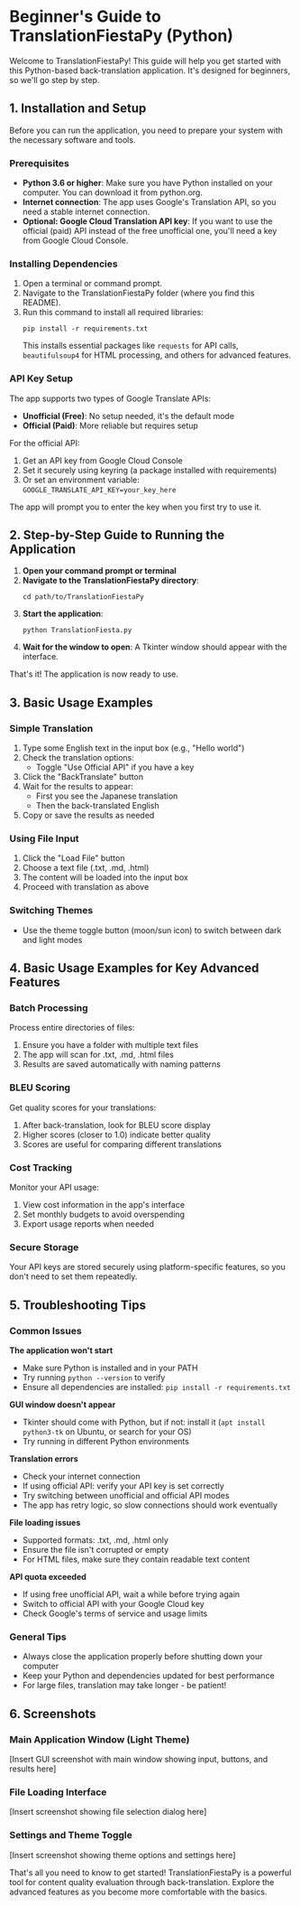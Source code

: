 # Beginner's Guide to TranslationFiestaPy (Python)

Welcome to TranslationFiestaPy! This guide will help you get started with this Python-based back-translation application. It's designed for beginners, so we'll go step by step.

## 1. Installation and Setup

Before you can run the application, you need to prepare your system with the necessary software and tools.

### Prerequisites
- **Python 3.6 or higher**: Make sure you have Python installed on your computer. You can download it from python.org.
- **Internet connection**: The app uses Google's Translation API, so you need a stable internet connection.
- **Optional: Google Cloud Translation API key**: If you want to use the official (paid) API instead of the free unofficial one, you'll need a key from Google Cloud Console.

### Installing Dependencies
1. Open a terminal or command prompt.
2. Navigate to the TranslationFiestaPy folder (where you find this README).
3. Run this command to install all required libraries:
   ```
   pip install -r requirements.txt
   ```
   This installs essential packages like `requests` for API calls, `beautifulsoup4` for HTML processing, and others for advanced features.

### API Key Setup
The app supports two types of Google Translate APIs:

- **Unofficial (Free)**: No setup needed, it's the default mode
- **Official (Paid)**: More reliable but requires setup

For the official API:
1. Get an API key from Google Cloud Console
2. Set it securely using keyring (a package installed with requirements)
3. Or set an environment variable: `GOOGLE_TRANSLATE_API_KEY=your_key_here`

The app will prompt you to enter the key when you first try to use it.

## 2. Step-by-Step Guide to Running the Application

1. **Open your command prompt or terminal**
2. **Navigate to the TranslationFiestaPy directory**:
   ```
   cd path/to/TranslationFiestaPy
   ```
3. **Start the application**:
   ```
   python TranslationFiesta.py
   ```
4. **Wait for the window to open**: A Tkinter window should appear with the interface.

That's it! The application is now ready to use.

## 3. Basic Usage Examples

### Simple Translation
1. Type some English text in the input box (e.g., "Hello world")
2. Check the translation options:
   - Toggle "Use Official API" if you have a key
3. Click the "BackTranslate" button
4. Wait for the results to appear:
   - First you see the Japanese translation
   - Then the back-translated English
5. Copy or save the results as needed

### Using File Input
1. Click the "Load File" button
2. Choose a text file (.txt, .md, .html)
3. The content will be loaded into the input box
4. Proceed with translation as above

### Switching Themes
- Use the theme toggle button (moon/sun icon) to switch between dark and light modes

## 4. Basic Usage Examples for Key Advanced Features

### Batch Processing
Process entire directories of files:
1. Ensure you have a folder with multiple text files
2. The app will scan for .txt, .md, .html files
3. Results are saved automatically with naming patterns

### BLEU Scoring
Get quality scores for your translations:
1. After back-translation, look for BLEU score display
2. Higher scores (closer to 1.0) indicate better quality
3. Scores are useful for comparing different translations

### Cost Tracking
Monitor your API usage:
1. View cost information in the app's interface
2. Set monthly budgets to avoid overspending
3. Export usage reports when needed

### Secure Storage
Your API keys are stored securely using platform-specific features, so you don't need to set them repeatedly.

## 5. Troubleshooting Tips

### Common Issues

**The application won't start**
- Make sure Python is installed and in your PATH
- Try running `python --version` to verify
- Ensure all dependencies are installed: `pip install -r requirements.txt`

**GUI window doesn't appear**
- Tkinter should come with Python, but if not: install it (`apt install python3-tk` on Ubuntu, or search for your OS)
- Try running in different Python environments

**Translation errors**
- Check your internet connection
- If using official API: verify your API key is set correctly
- Try switching between unofficial and official API modes
- The app has retry logic, so slow connections should work eventually

**File loading issues**
- Supported formats: .txt, .md, .html only
- Ensure the file isn't corrupted or empty
- For HTML files, make sure they contain readable text content

**API quota exceeded**
- If using free unofficial API, wait a while before trying again
- Switch to official API with your Google Cloud key
- Check Google's terms of service and usage limits

### General Tips
- Always close the application properly before shutting down your computer
- Keep your Python and dependencies updated for best performance
- For large files, translation may take longer - be patient!

## 6. Screenshots

### Main Application Window (Light Theme)
[Insert GUI screenshot with main window showing input, buttons, and results here]

### File Loading Interface
[Insert screenshot showing file selection dialog here]

### Settings and Theme Toggle
[Insert screenshot showing theme options and settings here]

That's all you need to know to get started! TranslationFiestaPy is a powerful tool for content quality evaluation through back-translation. Explore the advanced features as you become more comfortable with the basics.